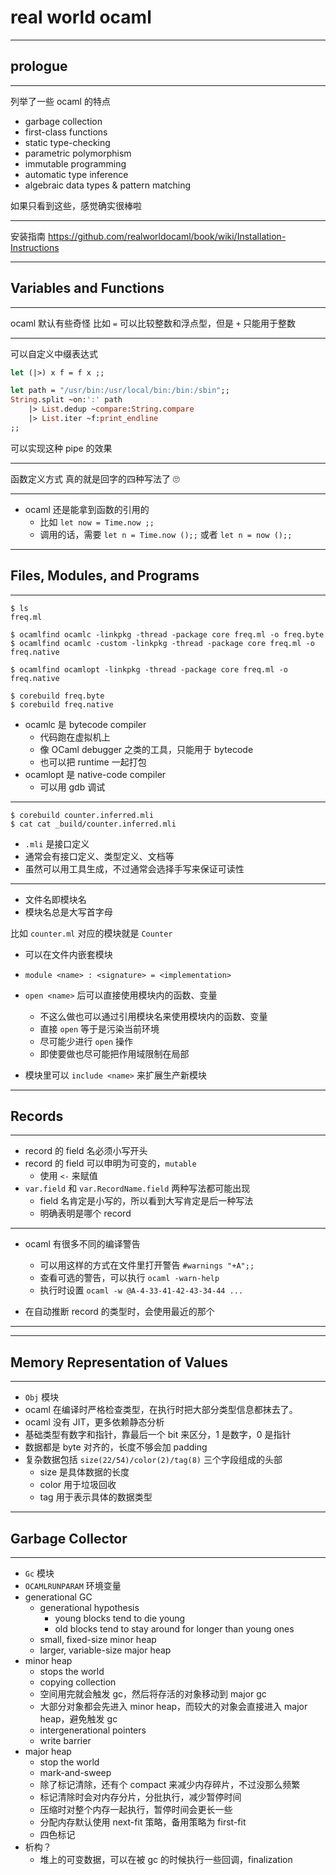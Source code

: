 # real world ocaml

---

## prologue

---

列举了一些 ocaml 的特点

- garbage collection
- first-class functions
- static type-checking
- parametric polymorphism
- immutable programming
- automatic type inference
- algebraic data types & pattern matching

如果只看到这些，感觉确实很棒啦

---

安装指南
https://github.com/realworldocaml/book/wiki/Installation-Instructions

---

## Variables and Functions

---

ocaml 默认有些奇怪
比如 `=` 可以比较整数和浮点型，但是 `+` 只能用于整数

---

可以自定义中缀表达式

```ocaml
let (|>) x f = f x ;;

let path = "/usr/bin:/usr/local/bin:/bin:/sbin";;
String.split ~on:':' path
    |> List.dedup ~compare:String.compare
    |> List.iter ~f:print_endline
;;
```

可以实现这种 pipe 的效果

---

函数定义方式
真的就是回字的四种写法了 🙄️

---

- ocaml 还是能拿到函数的引用的
    - 比如 `let now = Time.now ;;`
    - 调用的话，需要 `let n = Time.now ();;` 或者 `let n = now ();;`

---

## Files, Modules, and Programs

---

```
$ ls
freq.ml

$ ocamlfind ocamlc -linkpkg -thread -package core freq.ml -o freq.byte
$ ocamlfind ocamlc -custom -linkpkg -thread -package core freq.ml -o freq.native

$ ocamlfind ocamlopt -linkpkg -thread -package core freq.ml -o freq.native

$ corebuild freq.byte
$ corebuild freq.native
```

- ocamlc 是 bytecode compiler
    - 代码跑在虚拟机上
    - 像 OCaml debugger 之类的工具，只能用于 bytecode
    - 也可以把 runtime 一起打包
- ocamlopt 是 native-code compiler
    - 可以用 gdb 调试

---

```
$ corebuild counter.inferred.mli
$ cat cat _build/counter.inferred.mli
```

- `.mli` 是接口定义
- 通常会有接口定义、类型定义、文档等
- 虽然可以用工具生成，不过通常会选择手写来保证可读性

---

- 文件名即模块名
- 模块名总是大写首字母

比如 `counter.ml` 对应的模块就是 `Counter`

- 可以在文件内嵌套模块
- `module <name> : <signature> = <implementation>`

- `open <name>` 后可以直接使用模块内的函数、变量
    - 不这么做也可以通过引用模块名来使用模块内的函数、变量
    - 直接 `open` 等于是污染当前环境
    - 尽可能少进行 `open` 操作
    - 即使要做也尽可能把作用域限制在局部

- 模块里可以 `include <name>` 来扩展生产新模块

---

## Records

---

- record 的 field 名必须小写开头
- record 的 field 可以申明为可变的，`mutable`
    - 使用 `<-` 来赋值
- `var.field` 和 `var.RecordName.field` 两种写法都可能出现
    - field 名肯定是小写的，所以看到大写肯定是后一种写法
    - 明确表明是哪个  record

---

- ocaml 有很多不同的编译警告
    - 可以用这样的方式在文件里打开警告 `#warnings "+A";;`
    - 查看可选的警告，可以执行 `ocaml -warn-help`
    - 执行时设置 `ocaml -w @A-4-33-41-42-43-34-44 ...`

- 在自动推断 record 的类型时，会使用最近的那个

---


---

## Memory Representation of Values

---

- `Obj` 模块
- ocaml 在编译时严格检查类型，在执行时把大部分类型信息都抹去了。
- ocaml 没有 JIT，更多依赖静态分析
- 基础类型有数字和指针，靠最后一个 bit 来区分，1 是数字，0 是指针
- 数据都是 byte 对齐的，长度不够会加 padding
- 复杂数据包括 `size(22/54)/color(2)/tag(8)` 三个字段组成的头部
    - size 是具体数据的长度
    - color 用于垃圾回收
    - tag 用于表示具体的数据类型

---

## Garbage Collector

---

- `Gc` 模块
- `OCAMLRUNPARAM` 环境变量
- generational GC
    - generational hypothesis
        - young blocks tend to die young
        - old blocks tend to stay around for longer than young ones
    - small, fixed-size minor heap
    - larger, variable-size major heap
- minor heap
    - stops the world
    - copying collection
    - 空间用完就会触发 gc，然后将存活的对象移动到 major gc
    - 大部分对象都会先进入 minor heap，而较大的对象会直接进入 major heap，避免触发 gc
    - intergenerational pointers
    - write barrier
- major heap
    - stop the world
    - mark-and-sweep
    - 除了标记清除，还有个 compact 来减少内存碎片，不过没那么频繁
    - 标记清除时会对内存分片，分批执行，减少暂停时间
    - 压缩时对整个内存一起执行，暂停时间会更长一些
    - 分配内存默认使用 next-fit 策略，备用策略为 first-fit
    - 四色标记
- 析构？
    - 堆上的可变数据，可以在被 gc 的时候执行一些回调，finalization
